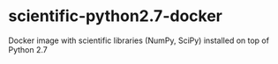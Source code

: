 # scientific-python2.7-docker
Docker image with scientific libraries (NumPy, SciPy) installed on top of Python 2.7
